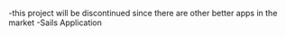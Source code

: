 -this project will be discontinued since there are other better apps in the market
-Sails Application
